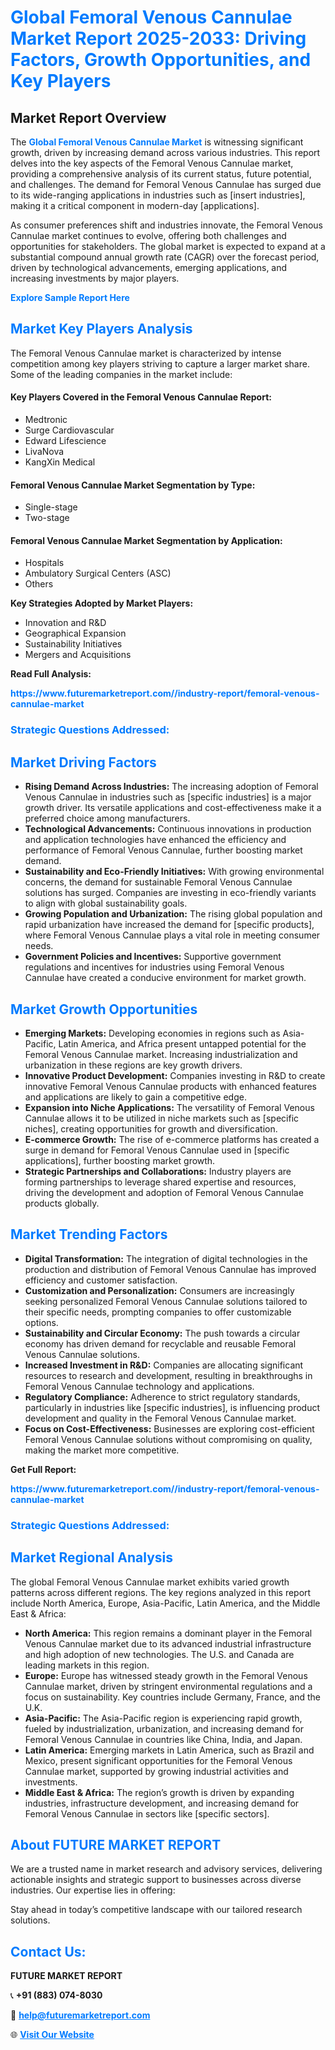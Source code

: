 <h1 style="color: #007BFF;">Global Femoral Venous Cannulae Market Report 2025-2033: Driving Factors, Growth Opportunities, and Key Players</h1>

<section id="overview">
<h2>Market Report Overview</h2>
<p>The <a href="https://www.futuremarketreport.com//industry-report/femoral-venous-cannulae-market" style="color: #007BFF; text-decoration: none;"><strong>Global Femoral Venous Cannulae Market</strong></a> is witnessing significant growth, driven by increasing demand across various industries. This report delves into the key aspects of the Femoral Venous Cannulae market, providing a comprehensive analysis of its current status, future potential, and challenges. The demand for Femoral Venous Cannulae has surged due to its wide-ranging applications in industries such as [insert industries], making it a critical component in modern-day [applications].</p>
<p>As consumer preferences shift and industries innovate, the Femoral Venous Cannulae market continues to evolve, offering both challenges and opportunities for stakeholders. The global market is expected to expand at a substantial compound annual growth rate (CAGR) over the forecast period, driven by technological advancements, emerging applications, and increasing investments by major players.</p>
</section>

<section id="overview">
<p><a href="https://www.futuremarketreport.com//request-sample/reportId=78549" style="color: #007BFF; text-decoration: none;"><strong>Explore Sample Report Here</strong></a></p>
</section>

<section id="key-players">
<h2 style="color: #007BFF;">Market Key Players Analysis</h2>
<p>The Femoral Venous Cannulae market is characterized by intense competition among key players striving to capture a larger market share. Some of the leading companies in the market include:</p>
<h4>Key Players Covered in the Femoral Venous Cannulae Report:</h4>
<ul><li>Medtronic</li><li>Surge Cardiovascular</li><li>Edward Lifescience</li><li>LivaNova</li><li>KangXin Medical</li></ul>
<h4>Femoral Venous Cannulae Market Segmentation by Type:</h4>
<ul><li>Single-stage</li><li>Two-stage</li></ul>

<h4>Femoral Venous Cannulae Market Segmentation by Application:</h4>
<ul><li>Hospitals</li><li>Ambulatory Surgical Centers (ASC)</li><li>Others</li></ul>
<p><strong>Key Strategies Adopted by Market Players:</strong></p>
<ul>
<li>Innovation and R&D</li>
<li>Geographical Expansion</li>
<li>Sustainability Initiatives</li>
<li>Mergers and Acquisitions</li>
</ul>
</section>

<section>
<p><strong>Read Full Analysis: </strong></p><a href="https://www.futuremarketreport.com//industry-report/femoral-venous-cannulae-market" style="color: #007BFF; text-decoration: none;"><strong>https://www.futuremarketreport.com//industry-report/femoral-venous-cannulae-market</strong></a>
<h3 style="color: #007BFF;">Strategic Questions Addressed:</h3>
</section>

<section id="driving-factors">
<h2 style="color: #007BFF;">Market Driving Factors</h2>
<ul>
<li><strong>Rising Demand Across Industries:</strong> The increasing adoption of Femoral Venous Cannulae in industries such as [specific industries] is a major growth driver. Its versatile applications and cost-effectiveness make it a preferred choice among manufacturers.</li>
<li><strong>Technological Advancements:</strong> Continuous innovations in production and application technologies have enhanced the efficiency and performance of Femoral Venous Cannulae, further boosting market demand.</li>
<li><strong>Sustainability and Eco-Friendly Initiatives:</strong> With growing environmental concerns, the demand for sustainable Femoral Venous Cannulae solutions has surged. Companies are investing in eco-friendly variants to align with global sustainability goals.</li>
<li><strong>Growing Population and Urbanization:</strong> The rising global population and rapid urbanization have increased the demand for [specific products], where Femoral Venous Cannulae plays a vital role in meeting consumer needs.</li>
<li><strong>Government Policies and Incentives:</strong> Supportive government regulations and incentives for industries using Femoral Venous Cannulae have created a conducive environment for market growth.</li>
</ul>
</section>

<section id="growth-opportunities">
<h2 style="color: #007BFF;">Market Growth Opportunities</h2>
<ul>
<li><strong>Emerging Markets:</strong> Developing economies in regions such as Asia-Pacific, Latin America, and Africa present untapped potential for the Femoral Venous Cannulae market. Increasing industrialization and urbanization in these regions are key growth drivers.</li>
<li><strong>Innovative Product Development:</strong> Companies investing in R&D to create innovative Femoral Venous Cannulae products with enhanced features and applications are likely to gain a competitive edge.</li>
<li><strong>Expansion into Niche Applications:</strong> The versatility of Femoral Venous Cannulae allows it to be utilized in niche markets such as [specific niches], creating opportunities for growth and diversification.</li>
<li><strong>E-commerce Growth:</strong> The rise of e-commerce platforms has created a surge in demand for Femoral Venous Cannulae used in [specific applications], further boosting market growth.</li>
<li><strong>Strategic Partnerships and Collaborations:</strong> Industry players are forming partnerships to leverage shared expertise and resources, driving the development and adoption of Femoral Venous Cannulae products globally.</li>
</ul>
</section>

<section id="trending-factors">
<h2 style="color: #007BFF;">Market Trending Factors</h2>
<ul>
<li><strong>Digital Transformation:</strong> The integration of digital technologies in the production and distribution of Femoral Venous Cannulae has improved efficiency and customer satisfaction.</li>
<li><strong>Customization and Personalization:</strong> Consumers are increasingly seeking personalized Femoral Venous Cannulae solutions tailored to their specific needs, prompting companies to offer customizable options.</li>
<li><strong>Sustainability and Circular Economy:</strong> The push towards a circular economy has driven demand for recyclable and reusable Femoral Venous Cannulae solutions.</li>
<li><strong>Increased Investment in R&D:</strong> Companies are allocating significant resources to research and development, resulting in breakthroughs in Femoral Venous Cannulae technology and applications.</li>
<li><strong>Regulatory Compliance:</strong> Adherence to strict regulatory standards, particularly in industries like [specific industries], is influencing product development and quality in the Femoral Venous Cannulae market.</li>
<li><strong>Focus on Cost-Effectiveness:</strong> Businesses are exploring cost-efficient Femoral Venous Cannulae solutions without compromising on quality, making the market more competitive.</li>
</ul>
</section>

<section>
<p><strong>Get Full Report: </strong></p><a href="https://www.futuremarketreport.com//industry-report/femoral-venous-cannulae-market" style="color: #007BFF; text-decoration: none;"><strong>https://www.futuremarketreport.com//industry-report/femoral-venous-cannulae-market</strong></a>
<h3 style="color: #007BFF;">Strategic Questions Addressed:</h3>
</section>


<section id="regional-analysis">
<h2 style="color: #007BFF;">Market Regional Analysis</h2>
<p>The global Femoral Venous Cannulae market exhibits varied growth patterns across different regions. The key regions analyzed in this report include North America, Europe, Asia-Pacific, Latin America, and the Middle East & Africa:</p>
<ul>
<li><strong>North America:</strong> This region remains a dominant player in the Femoral Venous Cannulae market due to its advanced industrial infrastructure and high adoption of new technologies. The U.S. and Canada are leading markets in this region.</li>
<li><strong>Europe:</strong> Europe has witnessed steady growth in the Femoral Venous Cannulae market, driven by stringent environmental regulations and a focus on sustainability. Key countries include Germany, France, and the U.K.</li>
<li><strong>Asia-Pacific:</strong> The Asia-Pacific region is experiencing rapid growth, fueled by industrialization, urbanization, and increasing demand for Femoral Venous Cannulae in countries like China, India, and Japan.</li>
<li><strong>Latin America:</strong> Emerging markets in Latin America, such as Brazil and Mexico, present significant opportunities for the Femoral Venous Cannulae market, supported by growing industrial activities and investments.</li>
<li><strong>Middle East & Africa:</strong> The region’s growth is driven by expanding industries, infrastructure development, and increasing demand for Femoral Venous Cannulae in sectors like [specific sectors].</li>
</ul>
</section>

<footer>
<h2 style="color: #007BFF;">About FUTURE MARKET REPORT</h2>
<p>We are a trusted name in market research and advisory services, delivering actionable insights and strategic support to businesses across diverse industries. Our expertise lies in offering:</p>

<p>Stay ahead in today’s competitive landscape with our tailored research solutions.</p>

<h2 style="color: #007BFF;">Contact Us:</h2>
<p><strong>FUTURE MARKET REPORT</strong></p>
<p>📞 <strong>+91 (883) 074-8030</strong></p>
<p>📧 <strong><a href="mailto:help@futuremarketreport.com" style="color: #007BFF;">help@futuremarketreport.com</a></strong></p>
<p>🌐 <strong><a href="https://www.futuremarketreport.com/" style="color: #007BFF;">Visit Our Website</a></strong></p>
</footer>